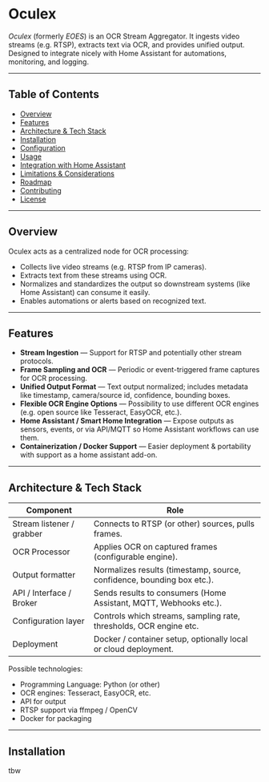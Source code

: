 # Oculex

_Oculex_ (formerly *EOES*) is an OCR Stream Aggregator. It ingests video streams (e.g. RTSP), extracts text via OCR, and provides unified output. Designed to integrate nicely with Home Assistant for automations, monitoring, and logging.

---

## Table of Contents

- [Overview](#overview)  
- [Features](#features)  
- [Architecture & Tech Stack](#architecture--tech-stack)  
- [Installation](#installation)  
- [Configuration](#configuration)  
- [Usage](#usage)  
- [Integration with Home Assistant](#integration-with-home-assistant)  
- [Limitations & Considerations](#limitations--considerations)  
- [Roadmap](#roadmap)  
- [Contributing](#contributing)  
- [License](#license)

---

## Overview

Oculex acts as a centralized node for OCR processing:

- Collects live video streams (e.g. RTSP from IP cameras).  
- Extracts text from these streams using OCR.  
- Normalizes and standardizes the output so downstream systems (like Home Assistant) can consume it easily.  
- Enables automations or alerts based on recognized text.  

---

## Features

- **Stream Ingestion** — Support for RTSP and potentially other stream protocols.  
- **Frame Sampling and OCR** — Periodic or event-triggered frame captures for OCR processing.  
- **Unified Output Format** — Text output normalized; includes metadata like timestamp, camera/source id, confidence, bounding boxes. 
- **Flexible OCR Engine Options** — Possibility to use different OCR engines (e.g. open source like Tesseract, EasyOCR, etc.).  
- **Home Assistant / Smart Home Integration** — Expose outputs as sensors, events, or via API/MQTT so Home Assistant workflows can use them.  
- **Containerization / Docker Support** — Easier deployment & portability with support as a home assistant add-on.

---

## Architecture & Tech Stack

| Component | Role |
|-----------|------|
| Stream listener / grabber | Connects to RTSP (or other) sources, pulls frames. |
| OCR Processor | Applies OCR on captured frames (configurable engine). |
| Output formatter | Normalizes results (timestamp, source, confidence, bounding box etc.). |
| API / Interface / Broker | Sends results to consumers (Home Assistant, MQTT, Webhooks etc.). |
| Configuration layer | Controls which streams, sampling rate, thresholds, OCR engine etc. |
| Deployment | Docker / container setup, optionally local or cloud deployment. |

Possible technologies:

- Programming Language: Python (or other)  
- OCR engines: Tesseract, EasyOCR, etc.
- API for output  
- RTSP support via ffmpeg / OpenCV  
- Docker for packaging  

---

## Installation

tbw

